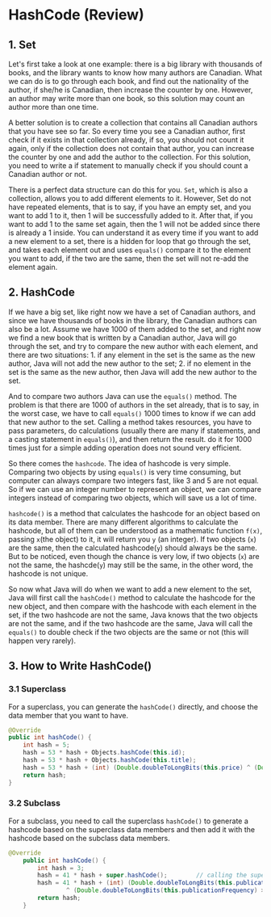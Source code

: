# HashCode (Review)

## 1. Set

Let's first take a look at one example: there is a big library with thousands of books, and the library wants to know how many authors are Canadian. What we can do is to go through each book, and find out the nationality of the author, if she/he is Canadian, then increase the counter by one. However, an author may write more than one book, so this solution may count an author more than one time.

A better solution is to create a collection that contains all Canadian authors that you have see so far. So every time you see a Canadian author, first check if it exists in that collection already, if so, you should not count it again, only if the collection does not contain that author, you can increase the counter by one and add the author to the collection. For this solution, you need to write a if statement to manually check if you should count a Canadian author or not.

There is a perfect data structure can do this for you. `Set`, which is also a collection, allows you to add different elements to it. However, Set do not have repeated elements, that is to say, if you have an empty set, and you want to add 1 to it, then 1 will be successfully added to it. After that, if you want to add 1 to the same set again, then the 1 will not be added since there is already a 1 inside. You can understand it as every time if you want to add a new element to a set, there is a hidden for loop that go through the set, and takes each element out and uses `equals()` compare it to the element you want to add, if the two are the same, then the set will not re-add the element again.

## 2. HashCode

If we have a big set, like right now we have a set of Canadian authors, and since we have thousands of books in the library, the Canadian authors can also be a lot. Assume we have 1000 of them added to the set, and right now we find a new book that is written by a Canadian author, Java will go through the set, and try to compare the new author with each element, and there are two situations: 1. if any element in the set is the same as the new author, Java will not add the new author to the set; 2. if no element in the set is the same as the new author, then Java will add the new author to the set.

And to compare two authors Java can use the `equals()` method. The problem is that there are 1000 of authors in the set already, that is to say, in the worst case, we have to call `equals()` 1000 times to know if we can add that new author to the set. Calling a method takes resources, you have to pass parameters, do calculations (usually there are many if statements, and a casting statement in `equals()`), and then return the result. do it for 1000 times just for a simple adding operation does not sound very efficient.

So there comes the `hashcode`. The idea of hashcode is very simple. Comparing two objects by using `equals()` is very time consuming, but computer can always compare two integers fast, like 3 and 5 are not equal. So if we can use an integer number to represent an object, we can compare integers instead of comparing two objects, which will save us a lot of time.

`hashcode()` is a method that calculates the hashcode for an object based on its data member. There are many different algorithms to calculate the hashcode, but all of them can be understood as a mathematic function `f(x)`, passing `x`(the object) to it, it will return you `y` (an integer). If two objects (`x`) are the same, then the calculated hashcode(`y`) should always be the same. But to be noticed, even though the chance is very low, if two objects (`x`) are not the same, the hashcde(`y`) may still be the same, in the other word, the hashcode is not unique.

So now what Java will do when we want to add a new element to the set, Java will first call the `hashCode()` method to calculate the hashcode for the new object, and then compare with the hashcode with each element in the set, if the two hashcode are not the same, Java knows that the two objects are not the same, and if the two hashcode are the same, Java will call the `equals()` to double check if the two objects are the same or not (this will happen very rarely).

## 3. How to Write HashCode()

### 3.1 Superclass

For a superclass, you can generate the `hashCode()` directly, and choose the data member that you want to have.

```java
@Override
public int hashCode() {
    int hash = 5;
    hash = 53 * hash + Objects.hashCode(this.id);
    hash = 53 * hash + Objects.hashCode(this.title);
    hash = 53 * hash + (int) (Double.doubleToLongBits(this.price) ^ (Double.doubleToLongBits(this.price) >>> 32));
    return hash;
}
```

### 3.2 Subclass

For a subclass, you need to call the superclass `hashCode()` to generate a hashcode based on the superclass data members and then add it with the hashcode based on the subclass data members.

```java
@Override
    public int hashCode() {
        int hash = 3;
        hash = 41 * hash + super.hashCode();		// calling the super class hashcode()
        hash = 41 * hash + (int) (Double.doubleToLongBits(this.publicationFrequency)
                ^ (Double.doubleToLongBits(this.publicationFrequency) >>> 32));
        return hash;
    }
```
